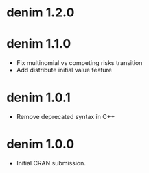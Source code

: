 # denim 1.2.0

# denim 1.1.0
* Fix multinomial vs competing risks transition
* Add distribute initial value feature

# denim 1.0.1
* Remove deprecated syntax in C++

# denim 1.0.0
* Initial CRAN submission.
